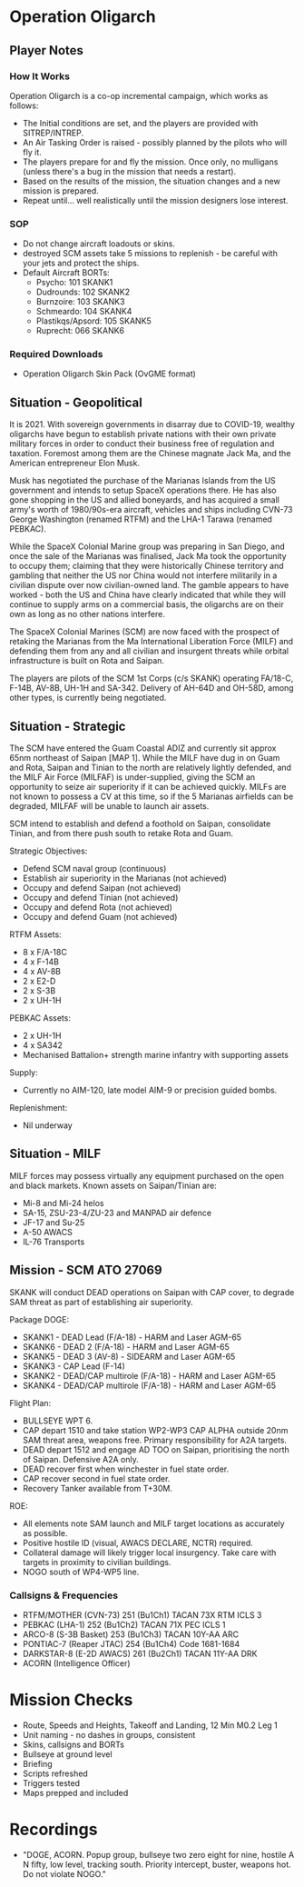 # Operation Oligarch

## Player Notes

### How It Works

Operation Oligarch is a co-op incremental campaign, which works as follows:

* The Initial conditions are set, and the players are provided with SITREP/INTREP.
* An Air Tasking Order is raised - possibly planned by the pilots who will fly it.
* The players prepare for and fly the mission. Once only, no mulligans (unless there's a bug in the mission that needs a restart).
* Based on the results of the mission, the situation changes and a new mission is prepared.
* Repeat until... well realistically until the mission designers lose interest.

### SOP

* Do not change aircraft loadouts or skins.
* destroyed SCM assets take 5 missions to replenish - be careful with your jets and protect the ships.
* Default Aircraft BORTs:
  * Psycho: 101 SKANK1
  * Dudrounds: 102 SKANK2
  * Burnzoire: 103 SKANK3
  * Schmeardo: 104 SKANK4
  * Plastikqs/Apsord: 105 SKANK5
  * Ruprecht: 066 SKANK6

### Required Downloads

* Operation Oligarch Skin Pack (OvGME format)

## Situation - Geopolitical

It is 2021. With sovereign governments in disarray due to COVID-19, wealthy oligarchs have begun to establish private nations with their own private military forces in order to conduct their business free of regulation and taxation. Foremost among them are the Chinese magnate Jack Ma, and the American entrepreneur Elon Musk.

Musk has negotiated the purchase of the Marianas Islands from the US government and intends to setup SpaceX operations there. He has also gone shopping in the US and allied boneyards, and has acquired a small army's worth of 1980/90s-era aircraft, vehicles and ships including CVN-73 George Washington (renamed RTFM) and the LHA-1 Tarawa (renamed PEBKAC).

While the SpaceX Colonial Marine group was preparing in San Diego, and once the sale of the Marianas was finalised, Jack Ma took the opportunity to occupy them; claiming that they were historically Chinese territory and gambling that neither the US nor China would not interfere militarily in a civilian dispute over now civilian-owned land. The gamble appears to have worked - both the US and China have clearly indicated that while they will continue to supply arms on a commercial basis, the oligarchs are on their own as long as no other nations interfere.

The SpaceX Colonial Marines (SCM) are now faced with the prospect of retaking the Marianas from the Ma International Liberation Force (MILF) and defending them from any and all civilian and insurgent threats while orbital infrastructure is built on Rota and Saipan.

The players are pilots of the SCM 1st Corps (c/s SKANK) operating FA/18-C, F-14B, AV-8B, UH-1H and SA-342.  Delivery of AH-64D and OH-58D, among other types, is currently being negotiated.

## Situation - Strategic

The SCM have entered the Guam Coastal ADIZ and currently sit approx 65nm northeast of Saipan [MAP 1]. While the MILF have dug in on Guam and Rota, Saipan and Tinian to the north are relatively lightly defended, and the MILF Air Force (MILFAF) is under-supplied, giving the SCM an opportunity to seize air superiority if it can be achieved quickly. MILFs are not known to possess a CV at this time, so if the 5 Marianas airfields can be degraded, MILFAF will be unable to launch air assets.

SCM intend to establish and defend a foothold on Saipan, consolidate Tinian, and from there push south to retake Rota and Guam.

Strategic Objectives:

* Defend SCM naval group (continuous)
* Establish air superiority in the Marianas (not achieved)
* Occupy and defend Saipan (not achieved)
* Occupy and defend Tinian (not achieved)
* Occupy and defend Rota (not achieved)
* Occupy and defend Guam (not achieved)

RTFM Assets:

* 8 x F/A-18C
* 4 x F-14B
* 4 x AV-8B
* 2 x E2-D
* 2 x S-3B
* 2 x UH-1H

PEBKAC Assets:

* 2 x UH-1H
* 4 x SA342
* Mechanised Battalion+ strength marine infantry with supporting assets

Supply:
* Currently no AIM-120, late model AIM-9 or precision guided bombs.

Replenishment:

* Nil underway

## Situation - MILF

MILF forces may possess virtually any equipment purchased on the open and black markets. Known assets on Saipan/Tinian are:

* Mi-8 and Mi-24 helos
* SA-15, ZSU-23-4/ZU-23 and MANPAD air defence
* JF-17 and Su-25
* A-50 AWACS
* IL-76 Transports

## Mission - SCM ATO 27069

SKANK will conduct DEAD operations on Saipan with CAP cover, to degrade SAM threat as part of establishing air superiority.

Package DOGE:
* SKANK1 - DEAD Lead (F/A-18) - HARM and Laser AGM-65
* SKANK6 - DEAD 2 (F/A-18) - HARM and Laser AGM-65
* SKANK5 - DEAD 3 (AV-8) - SIDEARM and Laser AGM-65
* SKANK3 - CAP Lead (F-14)
* SKANK2 - DEAD/CAP multirole (F/A-18) - HARM and Laser AGM-65
* SKANK4 - DEAD/CAP multirole (F/A-18) - HARM and Laser AGM-65

Flight Plan:
* BULLSEYE WPT 6.
* CAP depart 1510 and take station WP2-WP3 CAP ALPHA outside 20nm SAM threat area, weapons free. Primary responsibility for A2A targets.
* DEAD depart 1512 and engage AD TOO on Saipan, prioritising the north of Saipan. Defensive A2A only.
* DEAD recover first when winchester in fuel state order.
* CAP recover second in fuel state order.
* Recovery Tanker available from T+30M.

ROE:
* All elements note SAM launch and MILF target locations as accurately as possible.
* Positive hostile ID (visual, AWACS DECLARE, NCTR) required.
* Collateral damage will likely trigger local insurgency. Take care with targets in proximity to civilian buildings.
* NOGO south of WP4-WP5 line.


### Callsigns & Frequencies

* RTFM/MOTHER (CVN-73) 251 (Bu1Ch1) TACAN 73X RTM ICLS 3
* PEBKAC (LHA-1) 252 (Bu1Ch2) TACAN 71X PEC ICLS 1
* ARCO-8 (S-3B Basket) 253 (Bu1Ch3) TACAN 10Y-AA ARC
* PONTIAC-7 (Reaper JTAC) 254 (Bu1Ch4) Code 1681-1684
* DARKSTAR-8 (E-2D AWACS) 261 (Bu2Ch1) TACAN 11Y-AA DRK
* ACORN (Intelligence Officer)

# Mission Checks

* Route, Speeds and Heights, Takeoff and Landing, 12 Min M0.2 Leg 1
* Unit naming - no dashes in groups, consistent
* Skins, callsigns and BORTs
* Bullseye at ground level
* Briefing
* Scripts refreshed
* Triggers tested
* Maps prepped and included

# Recordings

* "DOGE, ACORN. Popup group, bullseye two zero eight for nine, hostile A N fifty, low level, tracking south. Priority intercept, buster, weapons hot. Do not violate NOGO."
